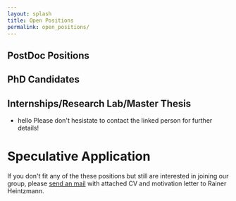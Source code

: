 ```yaml
---
layout: splash 
title: Open Positions
permalink: open_positions/
---
```



## PostDoc Positions 


## PhD Candidates 


## Internships/Research Lab/Master Thesis
* hello
Please don't hesistate to contact the linked person for further details!


# Speculative Application
If you don't fit any of the these positions but still are interested in joining our group, 
please <a target="_blank" href="https://mailhide.io/e/GKDvrXdl">send an mail</a> with attached CV and motivation letter to Rainer Heintzmann.
